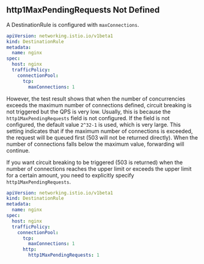 ## http1MaxPendingRequests Not Defined

A DestinationRule is configured with `maxConnections`.

```yaml
apiVersion: networking.istio.io/v1beta1
kind: DestinationRule
metadata:
  name: nginx
spec:
  host: nginx
  trafficPolicy:
    connectionPool:
      tcp:
        maxConnections: 1
```

However, the test result shows that when the number of concurrencies exceeds the maximum number of connections defined, circuit breaking is not triggered but the QPS is very low. Usually, this is because the `http1MaxPendingRequests` field is not configured. If the field is not configured, the default value `2^32-1` is used, which is very large. This setting indicates that if the maximum number of connections is exceeded, the request will be queued first (503 will not be returned directly). When the number of connections falls below the maximum value, forwarding will continue.

If you want circuit breaking to be triggered (503 is returned) when the number of connections reaches the upper limit or exceeds the upper limit for a certain amount, you need to explicitly specify `http1MaxPendingRequests`.

```yaml
apiVersion: networking.istio.io/v1beta1
kind: DestinationRule
metadata:
  name: nginx
spec:
  host: nginx
  trafficPolicy:
    connectionPool:
      tcp:
        maxConnections: 1
      http:
        http1MaxPendingRequests: 1
```
